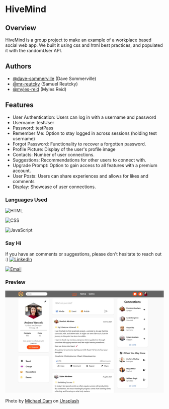 # HiveMind
## Overview
HiveMind is a group project to make an example of a workplace based social web app. We built it using css and html best practices, and populated it with the randomUser API.

## Authors

- [@dave-sommerville](https://github.com/dave-sommerville) (Dave Sommerville)
- [@mr-reutcky](https://github.com/mr-reutcky) (Samuel Reutcky)
- [@myles-reid](https://github.com/myles-reid) (Myles Reid)


## Features
- User Authentication: Users can log in with a username and password
- Username: testUser
- Password: testPass
- Remember Me: Option to stay logged in across sessions (holding test username)
- Forgot Password: Functionality to recover a forgotten password.
- Profile Picture: Display of the user's profile image
- Contacts: Number of user connections.
- Suggestions: Recommendations for other users to connect with.
- Upgrade Prompt: Option to gain access to all features with a premium account.
- User Posts: Users can share experiences and allows for likes and comments 
- Display: Showcase of user connections.
### Languages Used 
![HTML](https://img.shields.io/badge/WEB-HTML-%2391D5E8?style=for-the-badge&logo=html5&logoColor=white&labelColor=grey)

![CSS](https://img.shields.io/badge/WEB-CSS-%2391D5E8?style=for-the-badge&logo=css3&logoColor=white&labelColor=grey)

![JavaScript](https://img.shields.io/badge/CODE-JAVASCRIPT-%2391D5E8?style=for-the-badge&logo=javascript&logoColor=white&labelColor=grey)

### Say Hi
If you have an comments or suggestions, please don't hesitate to reach out :)
[![LinkedIn](https://img.shields.io/badge/LinkedIn-0077B5?style=for-the-badge&logo=linkedin&logoColor=&labelColor=grey)](https://linkedin.com/in/dave-sommerville-2abb50326)


[![Email](https://img.shields.io/badge/Email-dave.r.sommerville%40gmail.com-%23FF6F61?style=for-the-badge&logo=gmail&logoColor=white)](mailto:dave.r.sommerville@gmail.com)


### Preview
![Webpage Preview](./src/img/scrnshot01.jpg)

Photo by <a href="https://unsplash.com/@michaeldam?utm_content=creditCopyText&utm_medium=referral&utm_source=unsplash">Michael Dam</a> on <a href="https://unsplash.com/photos/closeup-photography-of-woman-smiling-mEZ3PoFGs_k?utm_content=creditCopyText&utm_medium=referral&utm_source=unsplash">Unsplash</a>
      